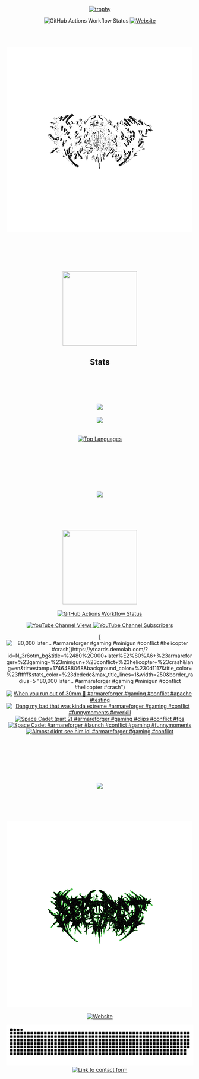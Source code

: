 [COMMENT]: <TITLE*****************************************>

<div align="center">
  <a href="https://seperet.com">
    
  [![trophy](https://github-profile-trophy.vercel.app/?username=denv3rr&column=-1&no-frame=true&no-bg=true&theme=darkhub&title=-Stars,-PullRequest,-Issues,-Reviews)](https://github.com/ryo-ma/github-profile-trophy)
    
  ![GitHub Actions Workflow Status](https://img.shields.io/github/actions/workflow/status/denv3rr/denv3rr/.github%2Fworkflows%2Fyoutube-cards.yml?logoColor=CD201F&label=connections&link=https%3A%2F%2Fyoutube.com%2F%40seperet)
  </a>
  <a href="https://seperet.com">
  ![Website](https://img.shields.io/website?url=https%3A%2F%2Fseperet.com&label=seperet.com)    
  </a>  
</div>

<br></br>

[COMMENT]: <LOGO*****************************************>
<div align="center">
  <a href="https://seperet.com">
    <img src=https://github.com/denv3rr/denv3rr/blob/main/Seperet_Slam_White.gif/>
  </a>
</div>
<br></br>
<br></br>
<br></br>

[COMMENT]: <STATS*****************************************>
<div align="center">

  <img src="https://github.com/Anmol-Baranwal/Cool-GIFs-For-GitHub/assets/74038190/0b335028-1d3d-4ee5-b5b3-a373d499be7e" width="200" height="200">

  ## Stats
</div>

<br></br>
<br></br>

<div align="center">  
<div align="center">
  <a>
    <img src="https://github-profile-summary-cards.vercel.app/api/cards/profile-details?username=denv3rr&theme=transparent"/>
    <br></br>
    <img src="https://github-readme-streak-stats.herokuapp.com?user=denv3rr&theme=transparent&hide_border=true&properties=background&border=white"/>
    <br></br>
  </a>
</div>
  
[![Top Languages](https://github-readme-stats.vercel.app/api/top-langs/?username=denv3rr&hide_border=true&theme=transparent&layout=donut&langs_count=12)](https://github.com/denv3rr/github-readme-stats)
<br></br>
<br></br>
<br></br>
<br></br>

<img src="https://user-images.githubusercontent.com/74038190/212284100-561aa473-3905-4a80-b561-0d28506553ee.gif">
<br></br>
<br></br>
<br></br>

[COMMENT]: <YOUTUBE*****************************************>
<div align="center">
<a href="https://youtube.com/@seperet">
  <img src="https://media4.giphy.com/media/v1.Y2lkPTc5MGI3NjExYzdqdmlpbzIzdDM1Zm8wNnR5MW8wODVwY29tMnBjd2ltb292eXRkMiZlcD12MV9pbnRlcm5hbF9naWZfYnlfaWQmY3Q9cw/dyLmcrc0wk4dUCxp0K/giphy.webp" width="200" height="200">

  <div align="center">
    
   [COMMENT]: <CHECK-WORKFLOWS*****************************************>
   
  ![GitHub Actions Workflow Status](https://img.shields.io/github/actions/workflow/status/denv3rr/denv3rr/.github%2Fworkflows%2Fyoutube-cards.yml?logoColor=CD201F&label=connections&link=https%3A%2F%2Fyoutube.com%2F%40seperet)
  
    
  </div>
  
  ![YouTube Channel Views](https://img.shields.io/youtube/channel/views/UCATB-IqmpAn-2XHu6lxTVwg)
  <a href="https://youtube.com/@seperet">
  ![YouTube Channel Subscribers](https://img.shields.io/youtube/channel/subscribers/UCATB-IqmpAn-2XHu6lxTVwg?link=https%3A%2F%2Fyoutube.com%2F%40seperet)
  </a>
</a>
  
<!-- BEGIN YOUTUBE-CARDS -->
[![$80,000 later… #armareforger #gaming #minigun #conflict #helicopter #crash](https://ytcards.demolab.com/?id=N_3r6otm_bg&title=%2480%2C000+later%E2%80%A6+%23armareforger+%23gaming+%23minigun+%23conflict+%23helicopter+%23crash&lang=en&timestamp=1746488068&background_color=%230d1117&title_color=%23ffffff&stats_color=%23dedede&max_title_lines=1&width=250&border_radius=5 "$80,000 later… #armareforger #gaming #minigun #conflict #helicopter #crash")](https://www.youtube.com/watch?v=N_3r6otm_bg)
[![When you run out of 30mm 🫤 #armareforger #gaming #conflict #apache #testing](https://ytcards.demolab.com/?id=hAVEXfgj5Ig&title=When+you+run+out+of+30mm+%F0%9F%AB%A4+%23armareforger+%23gaming+%23conflict+%23apache+%23testing&lang=en&timestamp=1746389960&background_color=%230d1117&title_color=%23ffffff&stats_color=%23dedede&max_title_lines=1&width=250&border_radius=5 "When you run out of 30mm 🫤 #armareforger #gaming #conflict #apache #testing")](https://www.youtube.com/watch?v=hAVEXfgj5Ig)
[![Dang my bad that was kinda extreme #armareforger #gaming #conflict #funnymoments #overkill](https://ytcards.demolab.com/?id=ELQpemlYDzM&title=Dang+my+bad+that+was+kinda+extreme+%23armareforger+%23gaming+%23conflict+%23funnymoments+%23overkill&lang=en&timestamp=1746131373&background_color=%230d1117&title_color=%23ffffff&stats_color=%23dedede&max_title_lines=1&width=250&border_radius=5 "Dang my bad that was kinda extreme #armareforger #gaming #conflict #funnymoments #overkill")](https://www.youtube.com/watch?v=ELQpemlYDzM)
[![Space Cadet (part 2) #armareforger #gaming #clips #conflict #fps](https://ytcards.demolab.com/?id=qeZvrOkJF-M&title=Space+Cadet+%28part+2%29+%23armareforger+%23gaming+%23clips+%23conflict+%23fps&lang=en&timestamp=1746058865&background_color=%230d1117&title_color=%23ffffff&stats_color=%23dedede&max_title_lines=1&width=250&border_radius=5 "Space Cadet (part 2) #armareforger #gaming #clips #conflict #fps")](https://www.youtube.com/watch?v=qeZvrOkJF-M)
[![Space Cadet #armareforger #launch #conflict #gaming #funnymoments](https://ytcards.demolab.com/?id=NaYVTL6FYlY&title=Space+Cadet+%23armareforger+%23launch+%23conflict+%23gaming+%23funnymoments&lang=en&timestamp=1746058690&background_color=%230d1117&title_color=%23ffffff&stats_color=%23dedede&max_title_lines=1&width=250&border_radius=5 "Space Cadet #armareforger #launch #conflict #gaming #funnymoments")](https://www.youtube.com/watch?v=NaYVTL6FYlY)
[![Almost didnt see him lol #armareforger #gaming #conflict](https://ytcards.demolab.com/?id=hBL01R5UE8Y&title=Almost+didnt+see+him+lol+%23armareforger+%23gaming+%23conflict&lang=en&timestamp=1745900014&background_color=%230d1117&title_color=%23ffffff&stats_color=%23dedede&max_title_lines=1&width=250&border_radius=5 "Almost didnt see him lol #armareforger #gaming #conflict")](https://www.youtube.com/watch?v=hBL01R5UE8Y)
<!-- END YOUTUBE-CARDS -->
<br></br>
<br></br>
<br></br>

<img src="https://user-images.githubusercontent.com/74038190/212284100-561aa473-3905-4a80-b561-0d28506553ee.gif">
<br></br>
<br></br>
<br></br>

[COMMENT]: <LOGO*****************************************>
<div align="center">
  <a href="https://seperet.com">
    <img src=https://github.com/denv3rr/denv3rr/blob/main/Seperet_NightVision_Slam.gif/>
  </a>
</div>

<a href="https://seperet.com">
  
  ![Website](https://img.shields.io/website?url=https%3A%2F%2Fseperet.com&label=seperet.com)

<a/>
  
</div>

[COMMENT]: <SNAKE*****************************************>
  <div align="center">
    <picture>
      <source media="(prefers-color-scheme: dark)" srcset="https://raw.githubusercontent.com/platane/platane/output/github-contribution-grid-snake-dark.svg">
      <source media="(prefers-color-scheme: light)" srcset="https://raw.githubusercontent.com/platane/platane/output/github-contribution-grid-snake.svg">
      <img alt="GitHub contribution grid snake animation" src="https://raw.githubusercontent.com/platane/platane/output/github-contribution-grid-snake.svg">
    </picture>
  </div>
<div align="center">
<a href="https://seperet.com/contact"><img src="https://readme-typing-svg.demolab.com?font=Sixtyfour+Convergence&size=25&duration=3000&color=F7F7F7&center=true&width=520&height=60&lines=CLICK+HERE+TO+CONTACT" alt="Link to contact form" /></a>
</div>

[COMMENT]: <LOGOS*****************************************>
[logo1]: https://github.com/denv3rr/denv3rr/blob/main/Seperet_Slam_White.gif "Seperet.com"
[logo2]: https://github.com/denv3rr/denv3rr/blob/main/Seperet_NightVision_Slam.gif "Seperet.com"
